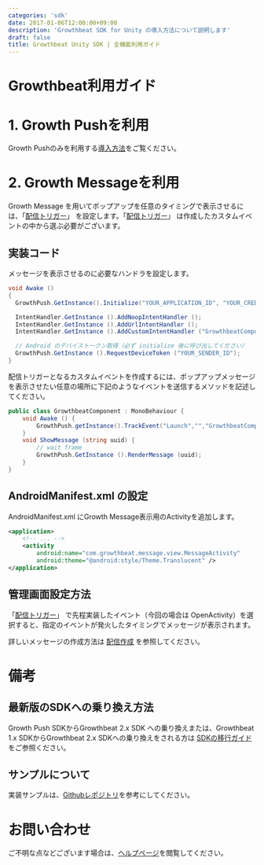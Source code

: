 ```yaml
---
categories: 'sdk'
date: 2017-01-06T12:00:00+09:00
description: 'Growthbeat SDK for Unity の導入方法について説明します'
draft: false
title: Growthbeat Unity SDK | 全機能利用ガイド
---
```


# Growthbeat利用ガイド  

# 1. Growth Pushを利用  
Growth Pushのみを利用する[導入方法](/sdk/unity/guide)をご覧ください。

# 2. Growth Messageを利用 
Growth Message を用いてポップアップを任意のタイミングで表示させるには、「[配信トリガー](http://support.growthbeat.com/manual/growthmessage/#配信トリガー)」 を設定します。「[配信トリガー](http://support.growthbeat.com/manual/growthmessage/#配信トリガー)」 は作成したカスタムイベントの中から選ぶ必要がございます。

## 実装コード  
メッセージを表示させるのに必要なハンドラを設定します。

```c#
void Awake ()
{
  GrowthPush.GetInstance().Initialize("YOUR_APPLICATION_ID", "YOUR_CREDENTIAL_ID", Debug.isDebugBuild ? GrowthPush.Environment.Development : GrowthPush.Environment.Production);

  IntentHandler.GetInstance ().AddNoopIntentHandler ();
  IntentHandler.GetInstance ().AddUrlIntentHandler ();
  IntentHandler.GetInstance ().AddCustomIntentHandler ("GrowthbeatComponent", "HandleCustomIntent");

  // Android のデバイストークン取得（必ず initialize 後に呼び出してください）
  GrowthPush.GetInstance ().RequestDeviceToken ("Y0UR_SENDER_ID");
} 
```

配信トリガーとなるカスタムイベントを作成するには、ポップアップメッセージを表示させたい任意の場所に下記のようなイベントを送信するメソッドを記述してください。

```c#
public class GrowthbeatComponent : MonoBehaviour {
    void Awake () {
        GrowthPush.getInstance().TrackEvent("Launch","","GrowthbeatComponent","ShowMessage");
    }
    void ShowMessage (string uuid) {
        // wait frame
        GrowthPush.GetInstance ().RenderMessage (uuid);
    }
}
```

## AndroidManifest.xml の設定  
AndroidManifest.xml にGrowth Message表示用のActivityを追加します。

```xml
<application>
    <!-- ... -->
    <activity
        android:name="com.growthbeat.message.view.MessageActivity"
        android:theme="@android:style/Theme.Translucent" />
</application>
```

## 管理画面設定方法

「[配信トリガー](http://support.growthbeat.com/manual/growthmessage/#配信トリガー)」 で先程実装したイベント（今回の場合は OpenActivity）を選択すると、指定のイベントが発火したタイミングでメッセージが表示されます。

詳しいメッセージの作成方法は [配信作成](http://support.growthbeat.com/manual/growthmessage/#配信作成) を参照してください。

# 備考  
## 最新版のSDKへの乗り換え方法  
Growth Push SDKからGrowthbeat 2.x SDK への乗り換えまたは、Growthbeat 1.x SDKからGrowthbeat 2.x SDKへの乗り換えをされる方は
[SDKの移行ガイド](/sdk/unity/upgrade)をご参照ください。    
## サンプルについて  
実装サンプルは、[Githubレポジトリ](https://github.com/growthbeat/growthbeat-unity)を参考にしてください。  
# お問い合わせ  
ご不明な点などございます場合は、[ヘルプページ](http://faq.growthbeat.com/)を閲覧してください。  
